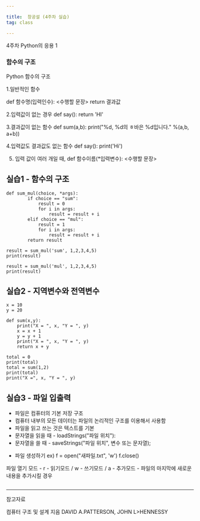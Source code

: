 ```yaml
---

title:  창공설 (4주차 실습)
tag: class 

---
```

4주차 Python의 응용 1

### 함수의 구조

Python 함수의 구조

1.일반적인 함수

def 함수명(입력인수):
	<수행할 문장>
    return 결과값
    
2.입력값이 없는 경우
def say():
	return 'HI'

3.결과값이 없는 함수
def sum(a,b):
	print("%d, %d의 ㅎ바은 %d입니다." %(a,b, a+b))

4.입력값도 결과값도 없는 함수
def say():
	print('Hi')

5. 입력 값이 여러 개일 때,
def 함수이름(*입력변수):
	<수행할 문장>
    

## 실습1 - 함수의 구조
```
def sum_mul(choice, *args):
        if choice == "sum":
            result = 0
            for i in args:
                result = result + i
        elif choice == "mul":
            result = 1
            for i in args:
                result = result + i
        return result

result = sum_mul('sum', 1,2,3,4,5)
print(result)

result = sum_mul('mul', 1,2,3,4,5)
print(result)

```

## 실습2 - 지역변수와 전역변수

```
x = 10
y = 20

def sum(x,y):
    print("X = ", x, "Y = ", y)
    x = x + 1
    y = y + 1
    print("X = ", x, "Y = ", y)
    return x + y

total = 0
print(total)
total = sum(1,2)
print(total)
print("X =", x, "Y = ", y)

```

## 실습3 -  파일 입출력
*	파일은 컴퓨터의 기본 저장 구조
*	컴퓨터 내부의 모든 데이터는 파일의 논리적인 구조를 이용해서 사용함
*	파일을 읽고 쓰는 것은 텍스트를 기본
*	문자열을 읽을 때 - loadStrings("파일 위치"):
*	문자열을 쓸 때 - saveStrings("파일 위치", 변수 또는 문자열);

- 파일 생성하기
ex) f = open("새파일.txt", 'w')
f.close()

파일 열기 모드 - r - 읽기모드 /  w - 쓰기모드 / a - 추가모드 - 파일의 마지막에 새로운 내용을 추가시킬 경우

```

```







--------

참고자료

컴퓨터 구조 및 설계 지음 DAVID A.PATTERSON, JOHN L>HENNESSY 
 

